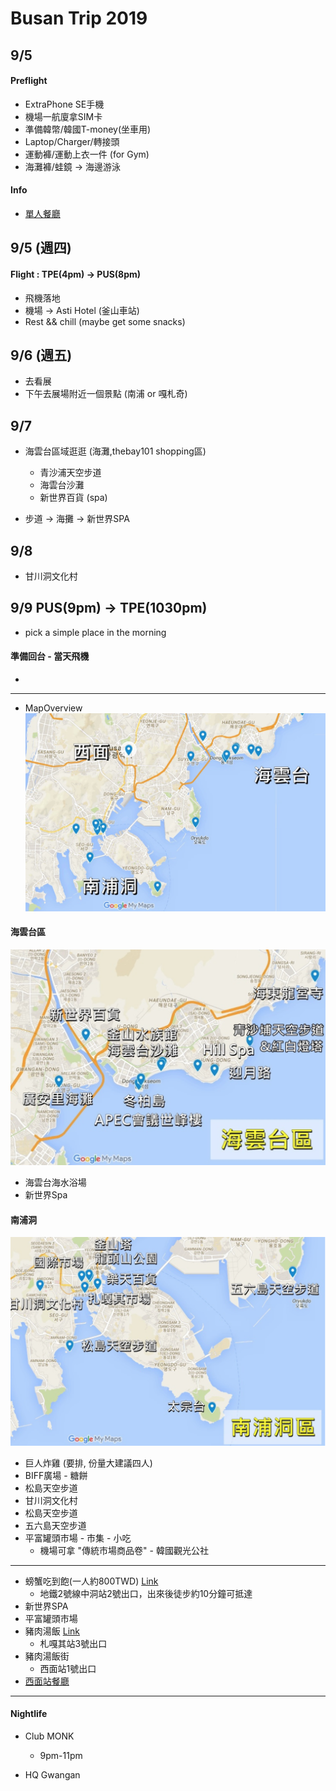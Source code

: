 # Busan Trip 2019

## 9/5

#### Preflight
* ExtraPhone SE手機
* 機場一航廈拿SIM卡
* 準備韓幣/韓國T-money(坐車用)
* Laptop/Charger/轉接頭
* 運動褲/運動上衣一件 (for Gym)
* 海灘褲/蛙鏡 -> 海邊游泳

#### Info
* [單人餐廳](https://www.creatrip.com/blog/2621)

## 9/5 (週四)  
#### Flight : TPE(4pm) -> PUS(8pm)

* 飛機落地
* 機場 -> Asti Hotel (釜山車站)
* Rest && chill (maybe get some snacks)

## 9/6 (週五)

* 去看展 
* 下午去展場附近一個景點 (南浦 or 嘎札奇)

## 9/7

* 海雲台區域逛逛 (海灘,thebay101 shopping區)
    * 青沙浦天空步道
    * 海雲台沙灘
    * 新世界百貨 (spa)

* 步道 -> 海攤 -> 新世界SPA

## 9/8

* 甘川洞文化村

## 9/9 PUS(9pm) -> TPE(1030pm)

* pick a simple place in the morning


#### 準備回台 - 當天飛機

* 

---

* MapOverview 
![img](/trip/overview.png)

#### 海雲台區
![img](/trip/theBeach.png)
  * 海雲台海水浴場
  * 新世界Spa

#### 南浦洞

![img](/trip/theSouth.png)
  * 巨人炸雞 (要排, 份量大建議四人)
  * BIFF廣場 - 糖餅
  * 松島天空步道
  * 甘川洞文化村
  * 松島天空步道
  * 五六島天空步道
  * 平富罐頭市場 - 市集 - 小吃
    * 機場可拿 "傳統市場商品卷" - 韓國觀光公社
  

----

* 螃蟹吃到飽(一人約800TWD) [Link](http://niny.tw/hongge-day/) 
    * 地鐵2號線中洞站2號出口，出來後徒步約10分鐘可抵達
* 新世界SPA
* 平富罐頭市場
* 豬肉湯飯 [Link](http://niny.tw/nampo-pork-gukbop/)
    * 札嘎其站3號出口
* 豬肉湯飯街 
    * 西面站1號出口
* [西面站餐廳](http://windko.tw/busan-seomyeon/)

---- 

#### Nightlife

* Club MONK
    * 9pm-11pm
    
* HQ Gwangan
    